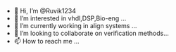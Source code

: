 - 👋 Hi, I’m @Ruvik1234
- 👀 I’m interested in vhdl,DSP,Bio-eng ...
- 🌱 I’m currently working in align systems ...
- 💞️ I’m looking to collaborate on verification methods...
- 📫 How to reach me ...

<!---
Ruvik1234/Ruvik1234 is a ✨ special ✨ repository because its `README.md` (this file) appears on your GitHub profile.
You can click the Preview link to take a look at your changes.
--->
